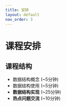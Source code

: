 ```yaml
---
title: 安排
layout: default
nav_order: 3
---
```


# 课程安排

## 课程结构
- 数据结构概念 (~5分钟)
- 数据结构使用 (~5分钟)
- **数据结构实现** (~25分钟)
- **热点问题交流** (~10分钟)